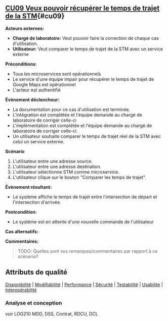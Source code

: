 ## [**CU09** Veux pouvoir récupérer le temps de trajet de la STM](#da-cu09){#cu09}

**Acteurs externes:**

- **Chargé de laboratoire:** Veut pouvoir faire la correction de chaque cas d'utilisation.
- **Utilisateur:** Veut comparer le temps de trajet de la STM avec un service externe

**Préconditions:**

- Tous les microservices sont opérationnels
- Le service d'une équipe impair pour récupérer le temps de trajet de Google Maps est opérationnel
- L'acteur est authentifié

**Évènement déclencheur:**

- La documentation pour ce cas d'utilisation est terminée.
- L'intégration est complétée et l'équipe demande au chargé de laboratoire de corriger celle-ci
- L'implémentation est complétée et l'équipe demande au chargé de laboratoire de corriger celle-ci.
- Un utilisateur souhaite comparer le temps de trajet réel de la STM avec celui un service externe.

**Scénario**
1. L'utilisateur entre une adresse source.
2. L'utilisateur entre une adresse destination.
3. L'utilisateur sélectionne STM comme microservice.
4. L'utilisateur clique sur le bouton "Comparer les temps de trajet".
    
**Évènement résultant:**

- Le système affiche le temps de trajet entre l'intersection de départ et l'intersection d'arrivée.

**Postcondition:**

- Le système est en attente d'une nouvelle commande de l'utilisateur

**Cas alternatifs:**

**Commentaires:**
> TODO: Quelles sont vos remarques/commentaires par rapport à ce scénario?

## Attributs de qualité
[Disponibilité](#d-cu09) | [Modifiabilité](#m-cu09) | [Performance](#p-cu09) | [Sécurité](#s-cu09) | [Testabilité](#t-cu09) | [Usabilite](#u-cu09) | [Interopérabilité](#i-cu09)


### Analyse et conception
voir LOG210
MDD, DSS, Contrat, RDCU, DCL



